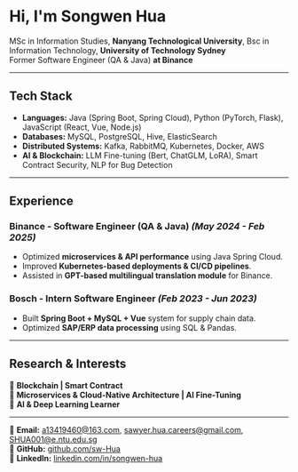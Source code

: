 <!--
**sw-Hua/sw-Hua** is a ✨ _special_ ✨ repository because its `README.md` (this file) appears on your GitHub profile.

Here are some ideas to get you started:

- 🔭 I’m currently working on ...
- 🌱 I’m currently learning ...
- 👯 I’m looking to collaborate on ...
- 🤔 I’m looking for help with ...
- 💬 Ask me about ...
- 📫 How to reach me: ...
- 😄 Pronouns: ...
- ⚡ Fun fact: ...
-->


# Hi, I'm Songwen Hua
 
MSc in Information Studies, **Nanyang Technological University**, Bsc in Information Technology, **University of Technology Sydney**  
Former Software Engineer (QA & Java) **at Binance**  

---

## Tech Stack  
- **Languages:** Java (Spring Boot, Spring Cloud), Python (PyTorch, Flask), JavaScript (React, Vue, Node.js)  
- **Databases:** MySQL, PostgreSQL, Hive, ElasticSearch  
- **Distributed Systems:** Kafka, RabbitMQ, Kubernetes, Docker, AWS  
- **AI & Blockchain:** LLM Fine-tuning (Bert, ChatGLM, LoRA), Smart Contract Security, NLP for Bug Detection  

---

## Experience  
### Binance - **Software Engineer (QA & Java)** *(May 2024 - Feb 2025)*  
- Optimized **microservices & API performance** using Java Spring Cloud.  
- Improved **Kubernetes-based deployments & CI/CD pipelines**.  
- Assisted in **GPT-based multilingual translation module** for Binance.  

### Bosch - **Intern Software Engineer** *(Feb 2023 - Jun 2023)*  
- Built **Spring Boot + MySQL + Vue** system for supply chain data.  
- Optimized **SAP/ERP data processing** using SQL & Pandas.  

---

## Research & Interests  
🔹 **Blockchain | Smart Contract**  
🔹 **Microservices & Cloud-Native Architecture | AI Fine-Tuning**  
🔹 **AI & Deep Learning Learner**  

---

📧 **Email:** [a13419460@163.com](mailto:a13419460@163.com), [sawyer.hua.careers@gmail.com](mailto:sawyer.hua.careers@gmail.com), [SHUA001@e.ntu.edu.sg ](mailto:SHUA001@e.ntu.edu.sg )  
📂 **GitHub:** [github.com/sw-Hua](https://github.com/sw-Hua)  
🔗 **LinkedIn:** [linkedin.com/in/songwen-hua](https://linkedin.com/in/songwen-hua)  


